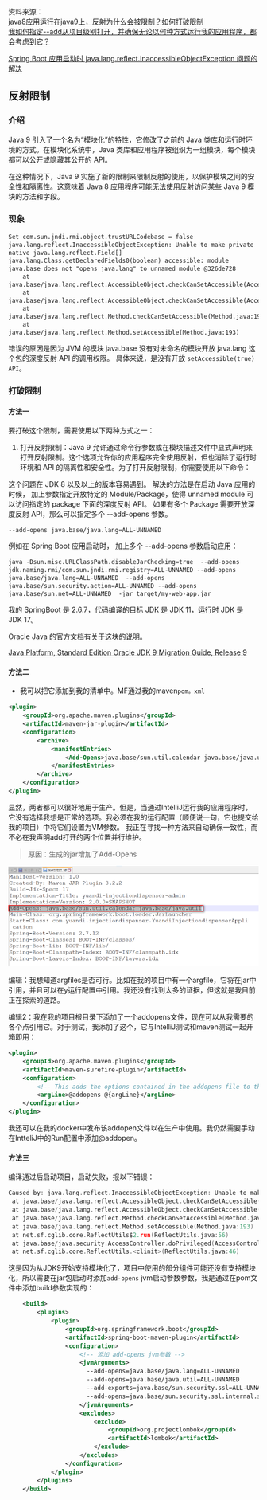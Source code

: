 资料来源：<br/>
[java8应用运行在java9上，反射为什么会被限制？如何打破限制](https://www.5axxw.com/questions/simple/3348ba)<br/>
[我如何指定--add从项目级别打开，并确保无论以何种方式运行我的应用程序，都会考虑到它？](http://www.yiidian.com/questions/297197)

[Spring Boot 应用启动时 java.lang.reflect.InaccessibleObjectException 问题的解决](https://blog.csdn.net/davidullua/article/details/125190152)

## 反射限制



### 介绍

Java 9 引入了一个名为“模块化”的特性，它修改了之前的 Java 类库和运行时环境的方式。在模块化系统中，Java 类库和应用程序被组织为一组模块，每个模块都可以公开或隐藏其公开的 API。

在这种情况下，Java 9 实施了新的限制来限制反射的使用，以保护模块之间的安全性和隔离性。这意味着 Java 8 应用程序可能无法使用反射访问某些 Java 9 模块的方法和字段。

### 现象

```
Set com.sun.jndi.rmi.object.trustURLCodebase = false
java.lang.reflect.InaccessibleObjectException: Unable to make private native java.lang.reflect.Field[] java.lang.Class.getDeclaredFields0(boolean) accessible: module java.base does not "opens java.lang" to unnamed module @326de728
    at java.base/java.lang.reflect.AccessibleObject.checkCanSetAccessible(AccessibleObject.java:354)
    at java.base/java.lang.reflect.AccessibleObject.checkCanSetAccessible(AccessibleObject.java:297)
    at java.base/java.lang.reflect.Method.checkCanSetAccessible(Method.java:199)
    at java.base/java.lang.reflect.Method.setAccessible(Method.java:193)
```

错误的原因是因为 JVM 的模块 java.base 没有对未命名的模块开放 java.lang 这个包的深度反射 API 的调用权限。 具体来说，是没有开放 `setAccessible(true) API`。

### 打破限制

#### 方法一

要打破这个限制，需要使用以下两种方式之一：

1. 打开反射限制：Java 9 允许通过命令行参数或在模块描述文件中显式声明来打开反射限制。这个选项允许你的应用程序完全使用反射，但也消除了运行时环境和 API 的隔离性和安全性。为了打开反射限制，你需要使用以下命令：

这个问题在 JDK 8 以及以上的版本容易遇到。 解决的方法是在启动 Java 应用的时候， 加上参数指定开放特定的 Module/Package，使得 unnamed module 可以访问指定的 package 下面的深度反射 API。 如果有多个 Package 需要开放深度反射 API，那么可以指定多个 --add-opens 参数。

```
--add-opens java.base/java.lang=ALL-UNNAMED
```

例如在 Spring Boot 应用启动时， 加上多个 --add-opens 参数启动应用：

```
java -Dsun.misc.URLClassPath.disableJarChecking=true  --add-opens jdk.naming.rmi/com.sun.jndi.rmi.registry=ALL-UNNAMED --add-opens java.base/java.lang=ALL-UNNAMED  --add-opens java.base/sun.security.action=ALL-UNNAMED --add-opens java.base/sun.net=ALL-UNNAMED  -jar target/my-web-app.jar
```

我的 SpringBoot 是 2.6.7，代码编译的目标 JDK 是 JDK 11，运行时 JDK 是 JDK 17。

Oracle Java 的官方文档有关于这块的说明。

[Java Platform, Standard Edition Oracle JDK 9 Migration Guide, Release 9](https://docs.oracle.com/javase/9/migrate/toc.htm#JSMIG-GUID-12F945EB-71D6-46AF-8C3D-D354FD0B1781)

#### 方法二

- 我可以把它添加到我的清单中。MF通过我的maven`pom。xml`

```xml
<plugin>
    <groupId>org.apache.maven.plugins</groupId>
    <artifactId>maven-jar-plugin</artifactId>
    <configuration>
        <archive>
            <manifestEntries>
                <Add-Opens>java.base/sun.util.calendar java.base/java.util</Add-Opens>
            </manifestEntries>
        </archive>
    </configuration>
</plugin>
```

显然，两者都可以很好地用于生产。但是，当通过IntelliJ运行我的应用程序时，它没有选择我想是正常的选项。我必须在我的运行配置（顺便说一句，它也提交给我的项目）中将它们设置为VM参数。
我正在寻找一种方法来自动确保一致性，而不必在我声明add打开的两个位置并行维护。

>  原因：生成的jar增加了Add-Opens

![image-20230630164150492](img\image-20230630164150492.png)

编辑：我想知道argfiles是否可行。比如在我的项目中有一个argfile，它将在jar中引用，并且可以在y运行配置中引用。我还没有找到太多的证据，但这就是我目前正在探索的道路。

编辑2：我在我的项目根目录下添加了一个addopens文件，现在可以从我需要的各个点引用它。对于测试，我添加了这个，它与IntelliJ测试和maven测试一起开箱即用：
```xml
<plugin>
    <groupId>org.apache.maven.plugins</groupId>
    <artifactId>maven-surefire-plugin</artifactId>
    <configuration>
        <!-- This adds the options contained in the addopens file to the test JVM arguments -->
        <argLine>@addopens @{argLine}</argLine>
    </configuration>
</plugin>
```

我还可以在我的docker中发布该addopen文件以在生产中使用。我仍然需要手动在IntteliJ中的Run配置中添加@addopen。

#### 方法三

编译通过后启动项目，启动失败，报以下错误：

```c
Caused by: java.lang.reflect.InaccessibleObjectException: Unable to make protected final java.lang.Class java.lang.ClassLoader.defineClass(java.lang.String,byte[],int,int,java.security.ProtectionDomain) throws java.lang.ClassFormatError accessible: module java.base does not "opens java.lang" to unnamed module @7634b327
 at java.base/java.lang.reflect.AccessibleObject.checkCanSetAccessible(AccessibleObject.java:354)
 at java.base/java.lang.reflect.AccessibleObject.checkCanSetAccessible(AccessibleObject.java:297)
 at java.base/java.lang.reflect.Method.checkCanSetAccessible(Method.java:199)
 at java.base/java.lang.reflect.Method.setAccessible(Method.java:193)
 at net.sf.cglib.core.ReflectUtils$2.run(ReflectUtils.java:56)
 at java.base/java.security.AccessController.doPrivileged(AccessController.java:318)
 at net.sf.cglib.core.ReflectUtils.<clinit>(ReflectUtils.java:46)
```

这是因为从JDK9开始支持模块化了，项目中使用的部分组件可能还没有支持模块化，所以需要在jar包启动时添加`add-opens` jvm启动参数参数，我是通过在pom文件中添加build参数实现的：

```xml
    <build>
        <plugins>
            <plugin>
                <groupId>org.springframework.boot</groupId>
                <artifactId>spring-boot-maven-plugin</artifactId>
                <configuration>
                    <!-- 添加 add-opens jvm参数 -->
                    <jvmArguments>
                      --add-opens=java.base/java.lang=ALL-UNNAMED
                      --add-opens=java.base/java.util=ALL-UNNAMED
                      --add-exports=java.base/sun.security.ssl=ALL-UNNAMED
                      --add-opens=java.base/sun.security.ssl.internal.ssl=ALL-UNNAMED
                    </jvmArguments>
                    <excludes>
                        <exclude>
                            <groupId>org.projectlombok</groupId>
                            <artifactId>lombok</artifactId>
                        </exclude>
                    </excludes>
                </configuration>
            </plugin>
        </plugins>
    </build>
```